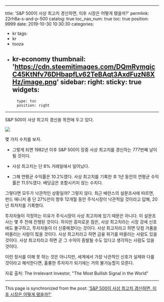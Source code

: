 
---
title: 'S&P 500이 사상 최고치 경신하면, 이후 시장은 어떻게 됐을까?'
permlink: 22rh8a-s-and-p-500
catalog: true
toc_nav_num: true
toc: true
position: 9999
date: 2019-10-30 10:30:30
categories:
- kr
tags:
- kr
- tooza
- kr-economy
thumbnail: 'https://cdn.steemitimages.com/DQmRymgicC45KtNfv76DHbapfLv62TeBAqt3AxdFuzN8XHz/image.png'
sidebar:
    right:
        sticky: true
widgets:
    -
        type: toc
        position: right
---


S&P 500이 사상 최고치 경신을 목전에 두고 있다. 

 ![](https://cdn.steemitimages.com/DQmRymgicC45KtNfv76DHbapfLv62TeBAqt3AxdFuzN8XHz/image.png)

몇 가지 수치를 보자.​

- 그렇게 되면 1982년 이후 S&P 500이 장중 사상 최고치를 경신하는 777번째 날이 될 것이다. 

- 사상 최고치는 단 8% 거래일에서 일어났다.

- 그해 연평균 수익률은 10.2%였다. 사상 최고치를 기록한 후 1년 동안의 연평균 수익률은 11.5%였다. 배당금은 포함시키지 않는 수치다. ​

그렇다면 모두가 낙관적인 상황일까? 그렇지 않다. 최근 배런스의 설문조사에 따르면, 펀드 매니저 중 단 27%만이 향후 12개월 동안 주식시장이 낙관적일 것이라고 답해, 20년 최저치를 기록했다. ​

투자자들이 걱정하는 이유가 주식시장이 사상 최고치에 있기 때문은 아니다. 이 설문조사는 몇 주 전에 진행된 것이다. 하지만 흥미로운 점은, 사상 최고치라는 시장 강세 신호에도 불구하고, 투자자들이 더 신중해졌다는 것이다. 사상 최고치라고 하면 닷컴 거품을 떠올리는 사람이 많을 것이다. 사상 최고치라고 하면 금융 위기를 떠올리는 사람도 있을 것이다. 사상 최고치라고 하면 곧 그 수익이 증발될 수도 있다고 생각하는 사람도 있을 것이다.​

이런 정서를 이해 못 하는 것은 아니지만, 세계에서 가장 낙관적인 신호가 실제와 다를 것이라고 해석한다면, 훌륭한 투자자가 되기에는 거의 불가능할지 모른다. ​

자료 출처: The Irrelevant Investor, "The Most Bullish Signal in the World"

- - -

This page is synchronized from the post: ['S&P 500이 사상 최고치 경신하면, 이후 시장은 어떻게 됐을까?'](https://steemit.com/@pius.pius/22rh8a-s-and-p-500)
